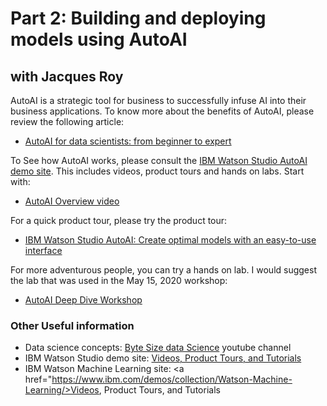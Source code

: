 # Part 2: Building and deploying models using AutoAI 
## with Jacques Roy

AutoAI is a strategic tool for business to successfully infuse AI into their business applications.
To know more about the benefits of AutoAI, please review the following article:
- <a href="https://medium.com/ibm-watson/autoai-for-data-scientists-from-beginner-to-expert-cc6a93bb5c3b">AutoAI for data scientists: from beginner to expert</a>

To See how AutoAI works, please consult the <a href="https://www.ibm.com/demos/collection/IBM-Watson-Studio-AutoAI/">IBM Watson Studio AutoAI demo site</a>. This includes videos, product tours and hands on labs. Start with:
- <a href="https://youtu.be/bo4GwHeN9LQ">AutoAI Overview video</a>

For a quick product tour, please try the product tour:
- <a href="https://www.ibm.com/cloud/garage/dte/producttour/autoai-create-optimal-models-easy-use-interface">IBM Watson Studio AutoAI: Create optimal models with an easy-to-use interface</a>
  
For more adventurous people, you can try a hands on lab.
I would suggest the lab that was used in the May 15, 2020 workshop:
- <a href="https://github.com/lidderupk/ai-developer/blob/master/part2/May15LabInstructions.pdf">AutoAI Deep Dive Workshop</a>

### Other Useful information
- Data science concepts: <a href="https://youtube.com/c/ByteSizeDataScience">Byte Size data Science</a> youtube channel
- IBM Watson Studio demo site: <a href="https://www.ibm.com/demos/collection/IBM-Watson-Studio/">Videos, Product Tours, and Tutorials</a>
- IBM Watson Machine Learning site: <a href="https://www.ibm.com/demos/collection/Watson-Machine-Learning/>Videos, Product Tours, and Tutorials</a>

